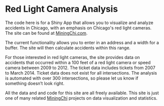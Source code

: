 Red Light Camera Analysis
========
The code here is for a Shiny App that allows you to visualize and analyze accidents in Chicago, with an emphasis on Chicago's red light cameras. The site can be found at <a href="https://miningchi2.shinyapps.io/redlight/" target=" blank">MiningChi.com</a>.

The current functionality allows you to enter in an address and a width for a buffer. The site will then calculate accidents within this range.

For those interested in red light cameras, the site provides data on accidents that occurred within a 100 feet of a red light camera or speed camera between 2009 to 2012. The ticket data includes tickets from 2007 to March 2014. Ticket data does not exist for all intersections. The analysis is automated with over 300 intersections, so please let us know if something doesn’t look right.

All the data and and code for this site are all freely available. This site is just one of many related <a href="http://www.MiningChi.com" target=" blank">MiningChi</a> projects on data visualization and statistics.

